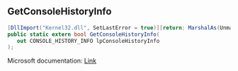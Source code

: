 ## GetConsoleHistoryInfo

```csharp
[DllImport("Kernel32.dll", SetLastError = true)][return: MarshalAs(UnmanagedType.Bool)]
public static extern bool GetConsoleHistoryInfo(
   out CONSOLE_HISTORY_INFO lpConsoleHistoryInfo
);
```

Microsoft documentation: [Link](https://docs.microsoft.com/en-us/windows/console/getconsolehistoryinfo)
